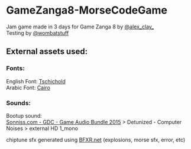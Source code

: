 # GameZanga8-MorseCodeGame
Jam game made in 3 days for Game Zanga 8 by [@alex_clay_](https://twitter.com/alex_clay_/)  
Testing by [@wombatstuff](https://twitter.com/wombatstuff?lang=en)

## External assets used:
### Fonts:
English Font: [Tschichold](https://www.dafont.com/tschichold.font)  
Arabic Font: [Cairo](https://fonts.google.com/specimen/Cairo)

### Sounds:
Bootup sound:  
[Sonniss.com - GDC - Game Audio Bundle 2015](https://sonniss.com/sound-effects/free-download-game-audio/) > Detunized - Computer Noises > external HD 1_mono  


chiptune sfx generated using [BFXR.net](https://www.bfxr.net/) (explosions, morse sfx, error, etc)
